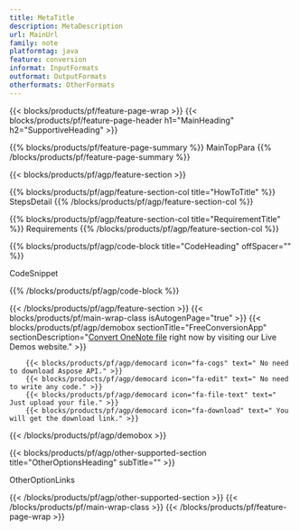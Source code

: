 ```yaml
---
title: MetaTitle
description: MetaDescription 
url: MainUrl
family: note
platformtag: java
feature: conversion
informat: InputFormats
outformat: OutputFormats
otherformats: OtherFormats
---
```

{{< blocks/products/pf/feature-page-wrap >}}
{{< blocks/products/pf/feature-page-header h1="MainHeading" h2="SupportiveHeading" >}}

{{% blocks/products/pf/feature-page-summary %}}
MainTopPara
{{% /blocks/products/pf/feature-page-summary  %}}

{{< blocks/products/pf/agp/feature-section >}}

{{% blocks/products/pf/agp/feature-section-col title="HowToTitle" %}}
StepsDetail
{{% /blocks/products/pf/agp/feature-section-col %}}

{{% blocks/products/pf/agp/feature-section-col title="RequirementTitle" %}}
Requirements
{{% /blocks/products/pf/agp/feature-section-col %}}

{{% blocks/products/pf/agp/code-block title="CodeHeading" offSpacer="" %}}

CodeSnippet

{{% /blocks/products/pf/agp/code-block %}}

{{< /blocks/products/pf/agp/feature-section >}}
{{< blocks/products/pf/main-wrap-class isAutogenPage="true" >}}
{{< blocks/products/pf/agp/demobox sectionTitle="FreeConversionApp" sectionDescription="[Convert OneNote file](https://products.aspose.app/note/conversion/onenote-to-bmp) right now by visiting our Live Demos website." >}}

        {{< blocks/products/pf/agp/democard icon="fa-cogs" text=" No need to download Aspose API." >}}
        {{< blocks/products/pf/agp/democard icon="fa-edit" text=" No need to write any code." >}}
        {{< blocks/products/pf/agp/democard icon="fa-file-text" text=" Just upload your file." >}}
        {{< blocks/products/pf/agp/democard icon="fa-download" text=" You will get the download link." >}}
		
{{< /blocks/products/pf/agp/demobox >}}

{{< blocks/products/pf/agp/other-supported-section title="OtherOptionsHeading" subTitle="" >}}

OtherOptionLinks

{{< /blocks/products/pf/agp/other-supported-section >}}
{{< /blocks/products/pf/main-wrap-class >}}
{{< /blocks/products/pf/feature-page-wrap >}}